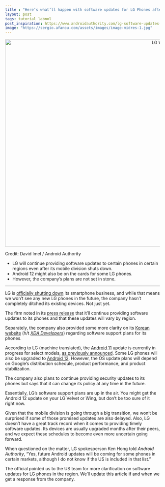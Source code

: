 ```yaml
---
title : "Here’s what’ll happen with software updates for LG Phones after shutdown"
layout: post
tags: tutorial labnol
post_inspiration: https://www.androidauthority.com/lg-software-updates-1215000/
image: "https://sergio.afanou.com/assets/images/image-midres-1.jpg"
---
```


<p><html><body></p>
<p style="text-align: center;"><img class="size-large wp-image-1159826 noname aa-img" title="LG Wing back of device open in hand 4" src="https://cdn57.androidauthority.net/wp-content/uploads/2020/09/LG-Wing-back-of-device-open-in-hand-4-1200x675.jpg" alt="LG Wing back of device open in hand 4" width="1200" height="675" data-attachment-id="1159826" srcset="https://cdn57.androidauthority.net/wp-content/uploads/2020/09/LG-Wing-back-of-device-open-in-hand-4-1200x675.jpg 1200w, https://cdn57.androidauthority.net/wp-content/uploads/2020/09/LG-Wing-back-of-device-open-in-hand-4-300x170.jpg 300w, https://cdn57.androidauthority.net/wp-content/uploads/2020/09/LG-Wing-back-of-device-open-in-hand-4-768x432.jpg 768w, https://cdn57.androidauthority.net/wp-content/uploads/2020/09/LG-Wing-back-of-device-open-in-hand-4-16x9.jpg 16w, https://cdn57.androidauthority.net/wp-content/uploads/2020/09/LG-Wing-back-of-device-open-in-hand-4-32x18.jpg 32w, https://cdn57.androidauthority.net/wp-content/uploads/2020/09/LG-Wing-back-of-device-open-in-hand-4-28x16.jpg 28w, https://cdn57.androidauthority.net/wp-content/uploads/2020/09/LG-Wing-back-of-device-open-in-hand-4-56x32.jpg 56w, https://cdn57.androidauthority.net/wp-content/uploads/2020/09/LG-Wing-back-of-device-open-in-hand-4-64x36.jpg 64w, https://cdn57.androidauthority.net/wp-content/uploads/2020/09/LG-Wing-back-of-device-open-in-hand-4-712x400.jpg 712w, https://cdn57.androidauthority.net/wp-content/uploads/2020/09/LG-Wing-back-of-device-open-in-hand-4-1000x563.jpg 1000w, https://cdn57.androidauthority.net/wp-content/uploads/2020/09/LG-Wing-back-of-device-open-in-hand-4-792x446.jpg 792w, https://cdn57.androidauthority.net/wp-content/uploads/2020/09/LG-Wing-back-of-device-open-in-hand-4-1280x720.jpg 1280w, https://cdn57.androidauthority.net/wp-content/uploads/2020/09/LG-Wing-back-of-device-open-in-hand-4-840x472.jpg 840w, https://cdn57.androidauthority.net/wp-content/uploads/2020/09/LG-Wing-back-of-device-open-in-hand-4-1340x754.jpg 1340w, https://cdn57.androidauthority.net/wp-content/uploads/2020/09/LG-Wing-back-of-device-open-in-hand-4-770x433.jpg 770w, https://cdn57.androidauthority.net/wp-content/uploads/2020/09/LG-Wing-back-of-device-open-in-hand-4-355x200.jpg 355w, https://cdn57.androidauthority.net/wp-content/uploads/2020/09/LG-Wing-back-of-device-open-in-hand-4-675x380.jpg 675w, https://cdn57.androidauthority.net/wp-content/uploads/2020/09/LG-Wing-back-of-device-open-in-hand-4.jpg 1919w" sizes="(max-width: 1200px) 100vw, 1200px" /></p>
<div class="aa-img-source-credit">
<div class="aa-img-source-and-credit full">
<div class="aa-img-credit text-right"><span>Credit: </span>David Imel / Android Authority</div>
</div>
</div>
<div class="aa_tldr_text">
<ul>
<li>LG will continue providing software updates to certain phones in certain regions even after its mobile division shuts down.</li>
<li>Android 12 might also be on the cards for some LG phones.</li>
<li>However, the company&#8217;s plans are not set in stone.</li>
</ul>
</div><hr>
<p>LG is <a href="https://www.androidauthority.com/lg-smartphone-shutdown-1214995/">officially shutting down</a> its smartphone business, and while that means we won&#8217;t see any new LG phones in the future, the company hasn&#8217;t completely ditched its existing devices. Not just yet.</p>
<p>The firm noted in its <a href="http://www.lgnewsroom.com/2021/04/lg-to-close-mobile-phone-business-worldwide/" target="_blank" rel="noopener">press release</a> that it&#8217;ll continue providing software updates to its phones and that these updates will vary by region.</p>
<p>Separately, the company also provided some more clarity on its <a href="https://www.lge.co.kr/lgekor/contents/mobile/swUpgradeDetail.do?swSeq=1441" target="_blank" rel="noopener">Korean website</a> (h/t <a href="https://www.xda-developers.com/lg-android-12-update/" target="_blank" rel="noopener"><em>XDA Developers</em></a>) regarding software support plans for its phones.</p>
<p>According to LG (machine translated), the <a href="https://www.androidauthority.com/android-11-update-tracker-1155652/">Android 11</a> update is currently in progress for select models, <a href="https://www.androidauthority.com/lg-android-11-update-1207506/">as previously announced</a>. Some LG phones will also be upgraded to <a href="https://www.androidauthority.com/android-12-features-1195735/">Android 12</a>. However, the OS update plans will depend on Google&#8217;s distribution schedule, product performance, and product stabilization.</p>
<p>The company also plans to continue providing security updates to its phones but says that it can change its policy at any time in the future.</p>
<p>Essentially, LG&#8217;s software support plans are up in the air. You might get the Android 12 update on your LG Velvet or Wing, but don&#8217;t be too sure of it right now.</p>
<p>Given that the mobile division is going through a big transition, we won&#8217;t be surprised if some of those promised updates are also delayed. Also, LG doesn&#8217;t have a great track record when it comes to providing timely software updates. Its devices are usually upgraded months after their peers, and we expect these schedules to become even more uncertain going forward.</p>
<p>When questioned on the matter, LG spokesperson Ken Hong told <em>Android Authority</em>, &#8220;Yes, future Android updates will be coming for some phones in certain markets, although I do not know if the US is included in that list.&#8221;</p>
<p>The official pointed us to the US team for more clarification on software updates for LG phones in the region. We&#8217;ll update this article if and when we get a response from the company.</p>
</body></html></p>
